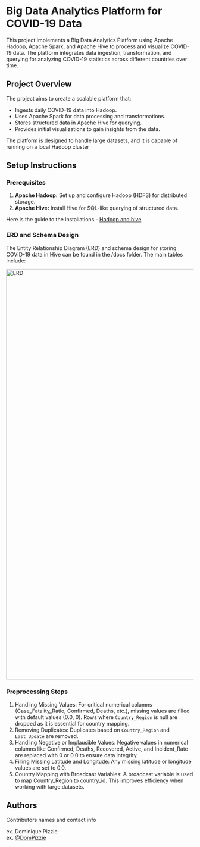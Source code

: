 # Big Data Analytics Platform for COVID-19 Data

This project implements a Big Data Analytics Platform using Apache Hadoop, Apache Spark, and Apache Hive to process and visualize COVID-19 data. The platform integrates data ingestion, transformation, and querying for analyzing COVID-19 statistics across different countries over time.

## Project Overview

The project aims to create a scalable platform that:
- Ingests daily COVID-19 data into Hadoop.
- Uses Apache Spark for data processing and transformations.
- Stores structured data in Apache Hive for querying.
- Provides initial visualizations to gain insights from the data.

The platform is designed to handle large datasets, and it is capable of running on a local Hadoop cluster

## Setup Instructions

### Prerequisites
1. **Apache Hadoop:** Set up and configure Hadoop (HDFS) for distributed storage.
3. **Apache Hive:** Install Hive for SQL-like querying of structured data.

Here is the guide to the installations - [Hadoop and hive](https://medium.com/@daibinraju/installing-hadoop-with-hive-on-mac-m1-using-homebrew-3505c6166e83)

### ERD and Schema Design

The Entity Relationship Diagram (ERD) and schema design for storing COVID-19 data in Hive can be found in the /docs folder. The main tables include:

<img width="1103" alt="ERD" src="https://github.com/user-attachments/assets/2ba43d0a-25f0-4201-857b-877cbe60400f">

### Preprocessing Steps
1. Handling Missing Values:
    For critical numerical columns (Case_Fatality_Ratio, Confirmed, Deaths, etc.), missing values are filled with default values (0.0, 0).
    Rows where `Country_Region` is null are dropped as it is essential for country mapping.
2. Removing Duplicates:
    Duplicates based on `Country_Region` and `Last_Update` are removed.
3. Handling Negative or Implausible Values:
    Negative values in numerical columns like Confirmed, Deaths, Recovered, Active, and Incident_Rate are replaced with 0 or 0.0 to ensure data integrity.
4. Filling Missing Latitude and Longitude:
    Any missing latitude or longitude values are set to 0.0.
5. Country Mapping with Broadcast Variables:
    A broadcast variable is used to map Country_Region to country_id. This improves efficiency when working with large datasets.


## Authors

Contributors names and contact info

ex. Dominique Pizzie  
ex. [@DomPizzie](https://twitter.com/dompizzie)
